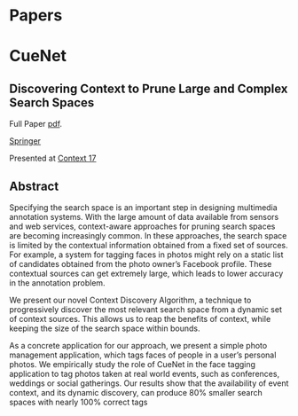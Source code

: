 # Papers 

CueNet
======

Discovering Context to Prune Large and Complex Search Spaces
------------------------------------------------------------

Full Paper [pdf](https://github.com/wicknicks/papers/blob/master/cuenet-context17-final.pdf). 

[Springer](https://link.springer.com/chapter/10.1007/978-3-319-57837-8_7)

Presented at [Context 17](http://context17.lip6.fr/) 

Abstract
--------

Specifying the search space is an important step in designing multimedia annotation systems. With the large amount of data available from sensors and web services, context-aware approaches for pruning search spaces are becoming increasingly common. In these approaches, the search space is limited by the contextual information obtained from a fixed set of sources. For example, a system for tagging faces in photos might rely on a static list of candidates obtained from the photo owner’s Facebook profile. These contextual sources can get extremely large, which leads to lower accuracy in the annotation problem.

We present our novel Context Discovery Algorithm, a technique to progressively discover the most relevant search space from a dynamic set of context sources. This allows us to reap the benefits of context, while keeping the size of the search space within bounds.

As a concrete application for our approach, we present a simple photo management application, which tags faces of people in a user’s personal photos. We empirically study the role of CueNet in the face tagging application to tag photos taken at real world events, such as conferences, weddings or social gatherings. Our results show that the availability of event context, and its dynamic discovery, can produce 80% smaller search spaces with nearly 100% correct tags

